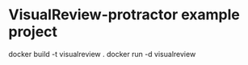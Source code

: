 # VisualReview-protractor example project

docker build -t visualreview .
docker run -d visualreview
